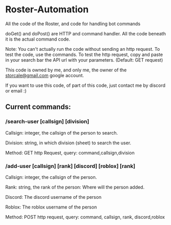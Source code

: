 # Roster-Automation
All the code of the Roster, and code for handling bot commands

doGet() and doPost() are HTTP and command handler.
All the code beneath it is the actual command code.

Note: You can't actually run the code without sending an http request. To test the code, use the commands. To test the http request, copy and paste in your search bar the API url with your parameters. (Default: GET request)

This code is owned by me, and only me, the owner of the storcale@gmail.com google account.

If you want to use this code, of part of this code, just contact me by discord or email :)
## Current commands:

### /search-user [callsign] [division]

Callsign: integer, the callsign of the person to search.

Division: string, in which division (sheet) to search the user. 

Method: GET http Request, query: command,callsign,division

### /add-user [callsign] [rank] [discord] [roblox] [rank]

Callsign: integer, the callsign of the person.

Rank: string, the rank of the person: Where will the person added.

Discord: The discord username of the person

Roblox: The roblox username of the person

Method: POST http request, query: command, callsign, rank, discord,roblox